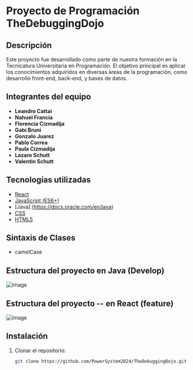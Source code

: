 # Proyecto de Programación TheDebuggingDojo

## Descripción
Este proyecto fue desarrollado como parte de nuestra formación en la Tecnicatura Universitaria en Programación. El objetivo principal es aplicar los conocimientos adquiridos en diversas áreas de la programación, como desarrollo front-end, back-end, y bases de datos.

## Integrantes del equipo
- **Leandro Cattai**
- **Nahuel Francia** 
- **Florencia Cizmadija**
- **Gabi Bruni**
- **Gonzalo Juarez**
- **Pablo Correa**
- **Paula Cizmadija**
- **Lazaro Schutt**
- **Valentin Schutt**

## Tecnologías utilizadas
- [React](https://reactjs.org/)
- [JavaScript (ES6+)](https://developer.mozilla.org/es/docs/Web/JavaScript)
- [Java].(https://docs.oracle.com/en/java)
- [CSS](https://developer.mozilla.org/es/docs/Web/CSS)
- [HTML5](https://developer.mozilla.org/es/docs/Web/HTML)


## Sintaxis de Clases
- camelCase


## Estructura del proyecto en Java (Develop)

![image](https://github.com/user-attachments/assets/9c380bb4-15c4-49d4-bf61-1d5e8f15c893)
  

## Estructura del proyecto -- en React (feature)

  
![image](https://github.com/user-attachments/assets/086ae5aa-bd4c-46af-bab3-70312b6de2e2)


## Instalación
1. Clonar el repositorio:
   ```bash
   git clone https://github.com/PowerSystem2024/TheDebuggingDojo.git


